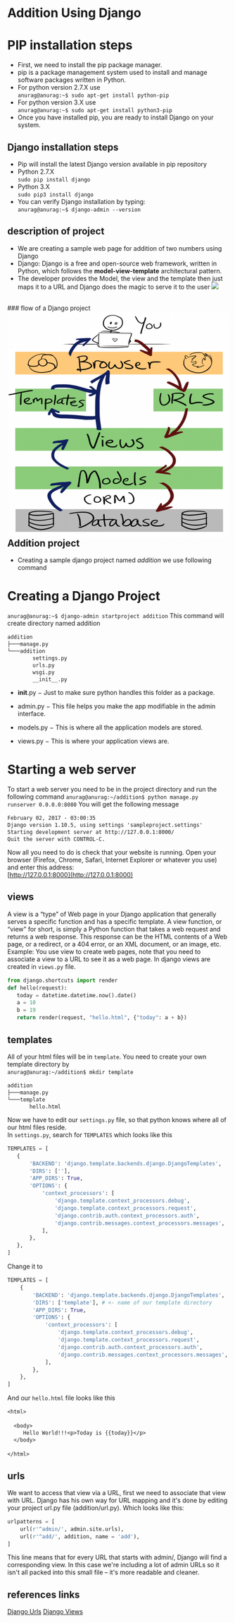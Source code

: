 # Addition Using Django
# PIP installation steps
* First, we need to install the pip package manager.
* pip is a package management system used to install and manage software packages written in Python.
* For python version 2.7.X use <br/>
`anurag@anurag:~$ sudo apt-get install python-pip`
* For python version 3.X use <br/>
`anurag@anurag:~$ sudo apt-get install python3-pip`
* Once you have installed pip, you are ready to install Django on your system.
## Django installation steps
* Pip will install the latest Django version available in pip repository
* Python 2.7.X   <br/>`sudo pip install django`
* Python 3.X     <br/>`sudo pip3 install django`
* You can verify Django installation by typing: <br/>
`anurag@anurag:~$ django-admin --version`

## description of project
* We are creating a sample web page for addition of two numbers using Django
* Django: Django is a free and open-source web framework, written in Python, which follows the **model-view-template** architectural pattern.
* The developer provides the Model, the view and the template then just maps it to a URL and Django does the magic to serve it to the user
 <a href="https://mdn.mozillademos.org/files/13931/basic-django.png"><img src="https://mdn.mozillademos.org/files/13931/basic-django.png"></a>
<br/>
### flow of a Django project
<a href="https://github.com/a9raag/djangoaddition/blob/plagiarism/Django-Template.png"><img src="https://github.com/a9raag/djangoaddition/blob/plagiarism/Django-Template.png" align="left" height="512" width="512" ></a>


<br>


## Addition  project
* Creating a sample django project named _addition_ we use following command


# Creating a Django Project
`anurag@anurag:~$ django-admin startproject addition`
This command will create directory named addition 
```
addition 
├───manage.py
└───addition
        settings.py
        urls.py
        wsgi.py
        __init__.py
```

* __init__.py − Just to make sure python handles this folder as a package.

* admin.py − This file helps you make the app modifiable in the admin interface.

* models.py − This is where all the application models are stored.


* views.py − This is where your application views are.


#  Starting a web server
To start a web server you need to be in the project directory and run the following command
`anurag@anurag:~/addition$ python manage.py runserver 0.0.0.0:8080`
You will get the following message 
```
February 02, 2017 - 03:00:35
Django version 1.10.5, using settings 'sampleproject.settings'
Starting development server at http://127.0.0.1:8000/
Quit the server with CONTROL-C.
```
Now all you need to do is check that your website is running. Open your browser (Firefox, Chrome, Safari, Internet Explorer or whatever you use) and enter this address:<br/>
[http://127.0.0.1:8000](http://127.0.0.1:8000)

##  views
A view is a “type” of Web page in your Django application that generally serves a specific function and has a specific template.
A view function, or “view” for short, is simply a Python function that takes a web request and returns a web response. This response can be the HTML contents of a Web page, or a redirect, or a 404 error, or an XML document, or an image, etc. Example: You use view to create web pages, note that you need to associate a view to a URL to see it as a web page.
 In django views are created in `views.py` file.
 ```python
 from django.shortcuts import render
 def hello(request):
    today = datetime.datetime.now().date()
    a = 10
    b = 19
    return render(request, "hello.html", {"today": a + b})
 ```
 ##   templates<br/>
 All of your html files will be in `template`.
 You need to create your own template directory by <br/>
 `anurag@anurag:~/addition$ mkdir template`
 ```
 addition 
├───manage.py
└───template
        hello.html
```
 Now we have to edit our `settings.py` file, so that python knows where all of our html files reside.<br/>
 In `settings.py`, search for  `TEMPLATES` which looks like this 
 
 ```python
TEMPLATES = [
    {
        'BACKEND': 'django.template.backends.django.DjangoTemplates',
        'DIRS': [''], 
        'APP_DIRS': True,
        'OPTIONS': {
            'context_processors': [
                'django.template.context_processors.debug',
                'django.template.context_processors.request',
                'django.contrib.auth.context_processors.auth',
                'django.contrib.messages.context_processors.messages',
            ],
        },
    },
]
```

Change it to 
```python
TEMPLATES = [
    {
        'BACKEND': 'django.template.backends.django.DjangoTemplates',
        'DIRS': ['template'], # <- name of our template directory
        'APP_DIRS': True,
        'OPTIONS': {
            'context_processors': [
                'django.template.context_processors.debug',
                'django.template.context_processors.request',
                'django.contrib.auth.context_processors.auth',
                'django.contrib.messages.context_processors.messages',
            ],
        },
    },
]
```
 And our `hello.html` file looks like this 
 ```
 <html>

   <body>
      Hello World!!!<p>Today is {{today}}</p>
   </body>

</html>
```
##  urls
We want to access that view via a URL, first we need to associate that view with URL. Django has his own way for URL mapping and it's done by editing your project url.py file (addition/url.py). 
Which looks like this:<br/>
```python
urlpatterns = [
    url(r'^admin/', admin.site.urls),
    url(r'^add/', addition, name = 'add'), 
]
```
This line means that for every URL that starts with admin/, Django will find a corresponding view. In this case we're including a lot of admin URLs so it isn't all packed into this small file – it's more readable and cleaner.


##	references links
[Django Urls](https://tutorial.djangogirls.org/en/django_urls/)
[Django Views](https://docs.djangoproject.com/en/1.10/intro/tutorial03/)
